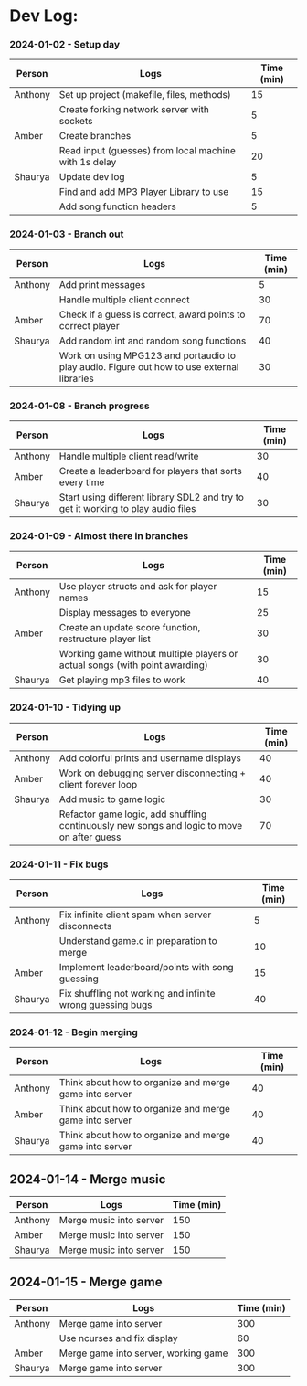 # Dev Log:

### 2024-01-02 - Setup day

| Person  | Logs                                                  | Time (min) |
| ------- | ----------------------------------------------------- | ---------- |
| Anthony | Set up project (makefile, files, methods)             | 15         |
|         | Create forking network server with sockets            | 5          |
| Amber   | Create branches                                       | 5          |
|         | Read input (guesses) from local machine with 1s delay | 20         |
| Shaurya | Update dev log                                        | 5          |
|         | Find and add MP3 Player Library to use                | 15         |
|         | Add song function headers                             | 5          |

### 2024-01-03 - Branch out

| Person  | Logs                                                                                       | Time (min) |
| ------- | ------------------------------------------------------------------------------------------ | ---------- |
| Anthony | Add print messages                                                                         | 5          |
|         | Handle multiple client connect                                                             | 30         |
| Amber   | Check if a guess is correct, award points to correct player                                | 70         |
| Shaurya | Add random int and random song functions                                                   | 40         |
|         | Work on using MPG123 and portaudio to play audio. Figure out how to use external libraries | 30         |

### 2024-01-08 - Branch progress

| Person  | Logs                                                                             | Time (min) |
| ------- | -------------------------------------------------------------------------------- | ---------- |
| Anthony | Handle multiple client read/write                                                | 30         |
| Amber   | Create a leaderboard for players that sorts every time                           | 40         |
| Shaurya | Start using different library SDL2 and try to get it working to play audio files | 30         |

### 2024-01-09 - Almost there in branches

| Person  | Logs                                                                        | Time (min) |
| ------- | --------------------------------------------------------------------------- | ---------- |
| Anthony | Use player structs and ask for player names                                 | 15         |
|         | Display messages to everyone                                                | 25         |
| Amber   | Create an update score function, restructure player list                    | 30         |
|         | Working game without multiple players or actual songs (with point awarding) | 30         |
| Shaurya | Get playing mp3 files to work                                               | 40         |

### 2024-01-10 - Tidying up

| Person  | Logs                                                                                       | Time (min) |
| ------- | ------------------------------------------------------------------------------------------ | ---------- |
| Anthony | Add colorful prints and username displays                                                  | 40         |
| Amber   | Work on debugging server disconnecting + client forever loop                               | 40         |
| Shaurya | Add music to game logic                                                                    | 30         |
|         | Refactor game logic, add shuffling continuously new songs and logic to move on after guess | 70         |

### 2024-01-11 - Fix bugs

| Person  | Logs                                                       | Time (min) |
| ------- | ---------------------------------------------------------- | ---------- |
| Anthony | Fix infinite client spam when server disconnects           | 5          |
|         | Understand game.c in preparation to merge                  | 10         |
| Amber   | Implement leaderboard/points with song guessing            | 15         |
| Shaurya | Fix shuffling not working and infinite wrong guessing bugs | 40         |

### 2024-01-12 - Begin merging

| Person  | Logs                                                   | Time (min) |
| ------- | ------------------------------------------------------ | ---------- |
| Anthony | Think about how to organize and merge game into server | 40         |
| Amber   | Think about how to organize and merge game into server | 40         |
| Shaurya | Think about how to organize and merge game into server | 40         |

## 2024-01-14 - Merge music

| Person  | Logs                    | Time (min) |
| ------- | ----------------------- | ---------- |
| Anthony | Merge music into server | 150        |
| Amber   | Merge music into server | 150        |
| Shaurya | Merge music into server | 150        |

## 2024-01-15 - Merge game

| Person  | Logs                                 | Time (min) |
| ------- | ------------------------------------ | ---------- |
| Anthony | Merge game into server               | 300        |
|         | Use ncurses and fix display          | 60         |
| Amber   | Merge game into server, working game | 300        |
| Shaurya | Merge game into server               | 300        |
